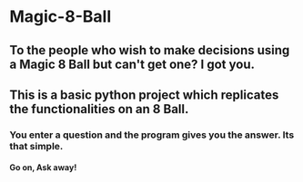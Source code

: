 # Magic-8-Ball

## To the people who wish to make decisions using a Magic 8 Ball but can't get one? I got you.
## This is a basic python project which replicates the functionalities on an 8 Ball.
### You enter a question and the program gives you the answer. Its that simple. 

#### Go on, Ask away!

 

